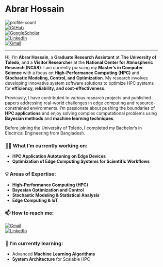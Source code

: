 # Abrar Hossain  
![profile-count](https://komarev.com/ghpvc/?username=AbrarHossainHimself&color=blue&style=plastic)  
[![GitHub](https://img.shields.io/badge/-@AbrarHossainHimself-181717?style=flat&logo=GitHub&logoColor=white)](https://github.com/AbrarHossainHimself)  
[![GoogleScholar](https://img.shields.io/badge/-Abrar_Hossain-4885ED?style=flat&logo=GoogleScholar&logoColor=white)](https://scholar.google.com/citations?user=NSkFoF4AAAAJ&hl=en)  
[![LinkedIn](https://img.shields.io/badge/-Abrar_Hossain-2867B2?style=flat&logo=Linkedin&logoColor=white)](https://www.linkedin.com/in/abrarhossainhimself/)  
[![Gmail](https://img.shields.io/badge/-abrarhossainhimself@gmail.com-DB4437?style=flat&logo=Gmail&logoColor=white)](mailto:abrarhossainhimself@gmail.com)

---

Hi, I’m **Abrar Hossain**, a **Graduate Research Assistant** at **The University of Toledo**, and a **Visitor Researcher** at the **National Center for Atmospheric Research (NCAR)**. I am currently pursuing my **Master’s in Computer Science** with a focus on **High-Performance Computing (HPC)** and **Stochastic Modeling, Control, and Optimization**. My research involves developing innovative system software solutions to optimize HPC systems for **efficiency, reliability, and cost-effectiveness**.

Previously, I have contributed to various research projects and published papers addressing real-world challenges in edge computing and resource-constrained environments. I’m passionate about pushing the boundaries of **HPC applications** and enjoy solving complex computational problems using **Bayesian methods** and **machine learning techniques**.

Before joining the University of Toledo, I completed my Bachelor’s in Electrical Engineering from Bangladesh.

### 👨‍💻 What I’m currently working on:
- **HPC Application Autotuning on Edge Devices**  
- **Optimization of Edge Computing Systems for Scientific Workflows**

### 💡 Areas of Expertise:
- **High-Performance Computing (HPC)**
- **Bayesian Optimization and Control**
- **Stochastic Modeling & Statistical Analysis**
- **Edge Computing & IoT**

### 📫 How to reach me:
[![Gmail](https://img.shields.io/badge/-abrarhossainhimself@gmail.com-DB4437?style=flat&logo=Gmail&logoColor=white)](mailto:abrarhossainhimself@gmail.com)  
[![LinkedIn](https://img.shields.io/badge/-Abrar_Hossain-2867B2?style=flat&logo=Linkedin&logoColor=white)](https://www.linkedin.com/in/abrarhossainhimself/)  

### 🔭 I’m currently learning:
- Advanced **Machine Learning Algorithms**  
- **System Architecture** for Scalable HPC  

